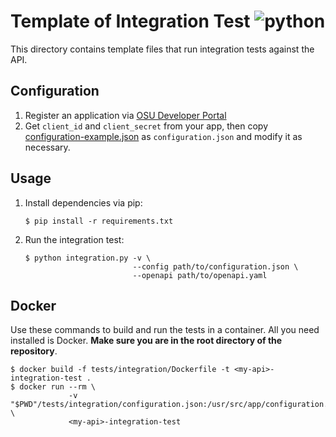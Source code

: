 # Template of Integration Test ![python](https://img.shields.io/badge/python-3.7-blue.svg)

This directory contains template files that run integration tests against the API.

## Configuration

1. Register an application via [OSU Developer Portal](https://developer.oregonstate.edu/)
2. Get `client_id` and `client_secret` from your app, then copy
[configuration-example.json](./configuration-example.json) as `configuration.json` and modify it as necessary.

## Usage

1. Install dependencies via pip:

    ```shell
    $ pip install -r requirements.txt
    ```

2. Run the integration test:

    ```shell
    $ python integration.py -v \
                            --config path/to/configuration.json \
                            --openapi path/to/openapi.yaml
    ```

## Docker

Use these commands to build and run the tests in a container. All you need installed is Docker. **Make sure you are in the root directory of the repository**.

```shell
$ docker build -f tests/integration/Dockerfile -t <my-api>-integration-test .
$ docker run --rm \
             -v "$PWD"/tests/integration/configuration.json:/usr/src/app/configuration.json:ro \
             <my-api>-integration-test
```
